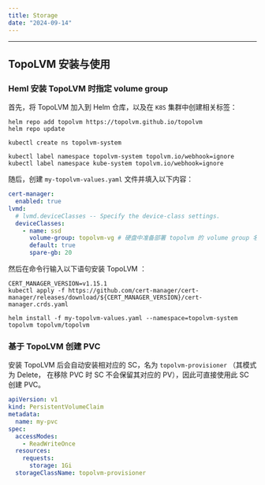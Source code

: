 ```yaml
---
title: Storage
date: "2024-09-14"
---
```


---

## TopoLVM 安装与使用

### Heml 安装 TopoLVM 时指定 volume group

首先，将 TopoLVM 加入到 Helm 仓库，以及在 `K8S` 集群中创建相关标签：

```shell
helm repo add topolvm https://topolvm.github.io/topolvm
helm repo update

kubectl create ns topolvm-system

kubectl label namespace topolvm-system topolvm.io/webhook=ignore
kubectl label namespace kube-system topolvm.io/webhook=ignore
```

随后，创建 `my-topolvm-values.yaml` 文件并填入以下内容：

```yaml
cert-manager:
  enabled: true
lvmd:
  # lvmd.deviceClasses -- Specify the device-class settings.
  deviceClasses:
    - name: ssd
      volume-group: topolvm-vg # 硬盘中准备部署 topolvm 的 volume group 名称, 要求每个节点都有这个卷组
      default: true
      spare-gb: 20
```

然后在命令行输入以下语句安装 TopoLVM ：

```shell
CERT_MANAGER_VERSION=v1.15.1
kubectl apply -f https://github.com/cert-manager/cert-manager/releases/download/${CERT_MANAGER_VERSION}/cert-manager.crds.yaml

helm install -f my-topolvm-values.yaml --namespace=topolvm-system topolvm topolvm/topolvm
```

### 基于 TopoLVM 创建 PVC

安装 TopoLVM 后会自动安装相对应的 SC，名为 `topolvm-provisioner` （其模式为 Delete， 在移除 PVC 时 SC 不会保留其对应的 PV），因此可直接使用此 SC 创建 PVC。

```yaml
apiVersion: v1
kind: PersistentVolumeClaim
metadata:
  name: my-pvc
spec:
  accessModes:
    - ReadWriteOnce
  resources:
    requests:
      storage: 1Gi
  storageClassName: topolvm-provisioner
```
